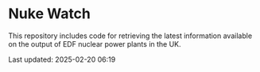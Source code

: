# Nuke Watch

This repository includes code for retrieving the latest information available on the output of EDF nuclear power plants in the UK.

Last updated: 2025-02-20 06:19